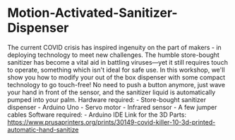 # Motion-Activated-Sanitizer-Dispenser
The current COVID crisis has inspired ingenuity on the part of makers - in deploying technology to meet new challenges.  The humble store-bought sanitizer has become a vital aid in battling viruses—yet it still requires touch to operate, something which isn't ideal for safe use.  In this workshop, we'll show you how to modify your out of the box dispenser with some compact technology to go touch-free! No need to push a button anymore, just wave your hand in front of the sensor, and the sanitizer liquid is automatically pumped into your palm.  Hardware required:  - Store-bought sanitizer dispenser - Arduino Uno - Servo motor - Infrared sensor - A few jumper cables  Software required: - Arduino IDE    Link for the 3D Parts: https://www.prusaprinters.org/prints/30149-covid-killer-10-3d-printed-automatic-hand-sanitize
